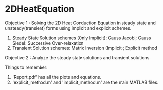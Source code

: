 # 2DHeatEquation

Objective 1 : Solving the 2D Heat Conduction Equation in steady state and unsteady(transient) forms using implicit and explicit schemes.
1. Steady State Solution schemes (Only Implicit): Gauss Jacobi; Gauss Siedel; Successive Over-relaxation
2. Transient Solution schemes: Matrix Inversion (Implicit); Explicit method

Objective 2 : Analyze the steady state solutions and transient solutions

Things to remember:

1. 'Report.pdf' has all the plots and equations.
2. 'explicit_method.m' and 'implicit_method.m' are the main MATLAB files.
